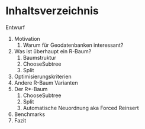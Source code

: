 Inhaltsverzeichnis
==================
Entwurf

1. Motivation
	1. Warum für Geodatenbanken interessant?
2. Was ist überhaupt ein R-Baum?
	1. Baumstruktur
	1. ChooseSubtree
	1. Split
3. Optimisierungskriterien
4. Andere R-Baum Varianten
5. Der R*-Baum
	1. ChooseSubtree
	1. Split
	1. Automatische Neuordnung aka Forced Reinsert
6. Benchmarks
7. Fazit

